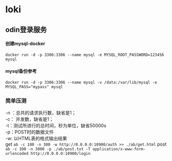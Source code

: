# loki

## odin登录服务

#### 创建mysql-docker
`docker run -d -p 3306:3306 --name mysql -e MYSQL_ROOT_PASSWORD=123456 mysql`
#### mysql备份参考
`docker run -d -p 3306:3306 --name mysql -v /data:/var/lib/mysql -e MYSQL_PASS="mypass" mysql`

### 简单压测
-n ：总共的请求执行数，缺省是1；  
-c： 并发数，缺省是1；   
-t：测试所进行的总时间，秒为单位，缺省50000s  
-p：POST时的数据文件   
-w: 以HTML表的格式输出结果   
get 
`ab -c 100 -n 300 -w http://0.0.0.0:10900/auth >> ./ab/get.html`
post    
`ab -c 100 -n 3000 -p ./ab/post.txt -T application/x-www-form-urlencoded http://0.0.0.0:10900/login`
